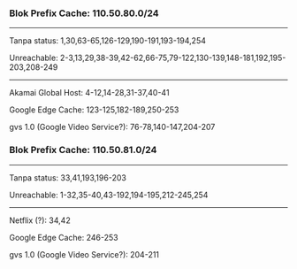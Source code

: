 ### Blok Prefix Cache: 110.50.80.0/24

<hr>

Tanpa status: 1,30,63-65,126-129,190-191,193-194,254

Unreachable: 2-3,13,29,38-39,42-62,66-75,79-122,130-139,148-181,192,195-203,208-249

<hr>

Akamai Global Host: 4-12,14-28,31-37,40-41

Google Edge Cache: 123-125,182-189,250-253

gvs 1.0 (Google Video Service?): 76-78,140-147,204-207

### Blok Prefix Cache: 110.50.81.0/24

<hr>

Tanpa status: 33,41,193,196-203

Unreachable: 1-32,35-40,43-192,194-195,212-245,254

<hr>

Netflix (?): 34,42

Google Edge Cache: 246-253

gvs 1.0 (Google Video Service?): 204-211
